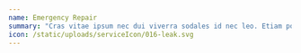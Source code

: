 ```yaml
---
name: Emergency Repair
summary: "Cras vitae ipsum nec dui viverra sodales id nec leo. Etiam porta efficitur ex, ac rhoncus felis mattis et. "
icon: /static/uploads/serviceIcon/016-leak.svg
---
```

